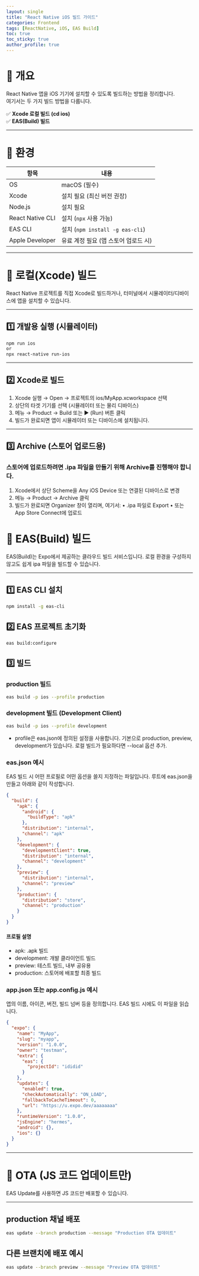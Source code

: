 ```yaml
---
layout: single
title: "React Native iOS 빌드 가이드"
categories: Frontend
tags: [ReactNative, iOS, EAS Build]
toc: true
toc_sticky: true
author_profile: true
---
```


# 📌 개요

React Native 앱을 iOS 기기에 설치할 수 있도록 빌드하는 방법을 정리합니다.  
여기서는 두 가지 빌드 방법을 다룹니다.

✅ **Xcode 로컬 빌드 (cd ios)**  
✅ **EAS(Build) 빌드**

---

# 📌 환경

| 항목             | 내용                                 |
| ---------------- | ------------------------------------ |
| OS               | macOS (필수)                         |
| Xcode            | 설치 필요 (최신 버전 권장)           |
| Node.js          | 설치 필요                            |
| React Native CLI | 설치 (`npx` 사용 가능)               |
| EAS CLI          | 설치 (`npm install -g eas-cli`)      |
| Apple Developer  | 유료 계정 필요 (앱 스토어 업로드 시) |

---

# 📌 로컬(Xcode) 빌드

React Native 프로젝트를 직접 Xcode로 빌드하거나, 터미널에서 시뮬레이터/디바이스에 앱을 설치할 수 있습니다.

---

## 1️⃣ 개발용 실행 (시뮬레이터)

```bash
npm run ios
or
npx react-native run-ios
```

---

## 2️⃣ Xcode로 빌드

1. Xcode 실행 → Open → 프로젝트의 ios/MyApp.xcworkspace 선택
2. 상단의 타겟 기기를 선택 (시뮬레이터 또는 물리 디바이스)
3. 메뉴 → Product → Build 또는 ▶️ (Run) 버튼 클릭
4. 빌드가 완료되면 앱이 시뮬레이터 또는 디바이스에 설치됩니다.

---

## 3️⃣ Archive (스토어 업로드용)

### 스토어에 업로드하려면 .ipa 파일을 만들기 위해 Archive를 진행해야 합니다.

1. Xcode에서 상단 Scheme을 Any iOS Device 또는 연결된 디바이스로 변경
2. 메뉴 → Product → Archive 클릭
3. 빌드가 완료되면 Organizer 창이 열리며, 여기서:
   • .ipa 파일로 Export
   • 또는 App Store Connect에 업로드

# 📌 EAS(Build) 빌드

EAS(Build)는 Expo에서 제공하는 클라우드 빌드 서비스입니다.
로컬 환경을 구성하지 않고도 쉽게 ipa 파일을 빌드할 수 있습니다.

---

## 1️⃣ EAS CLI 설치

```bash
npm install -g eas-cli
```

## 2️⃣ EAS 프로젝트 초기화

```bash
eas build:configure
```

## 3️⃣ 빌드

### production 빌드

```bash
eas build -p ios --profile production
```

### development 빌드 (Development Client)

```bash
eas build -p ios --profile development
```

- profile은 eas.json에 정의된 설정을 사용합니다.
  기본으로 production, preview, development가 있습니다.
  로컬 빌드가 필요하다면 --local 옵션 추가.

### eas.json 예시

EAS 빌드 시 어떤 프로필로 어떤 옵션을 쓸지 지정하는 파일입니다.
루트에 eas.json을 만들고 아래와 같이 작성합니다.

```json
{
  "build": {
    "apk": {
      "android": {
        "buildType": "apk"
      },
      "distribution": "internal",
      "channel": "apk"
    },
    "development": {
      "developmentClient": true,
      "distribution": "internal",
      "channel": "development"
    },
    "preview": {
      "distribution": "internal",
      "channel": "preview"
    },
    "production": {
      "distribution": "store",
      "channel": "production"
    }
  }
}
```

#### 프로필 설명

- apk: .apk 빌드
- development: 개발 클라이언트 빌드
- preview: 테스트 빌드, 내부 공유용
- production: 스토어에 배포할 최종 빌드

### app.json 또는 app.config.js 예시

앱의 이름, 아이콘, 버전, 빌드 넘버 등을 정의합니다.
EAS 빌드 시에도 이 파일을 읽습니다.

```json
{
  "expo": {
    "name": "MyApp",
    "slug": "myapp",
    "version": "1.0.0",
    "owner": "testman",
    "extra": {
      "eas": {
        "projectId": "ididid"
      }
    },
    "updates": {
      "enabled": true,
      "checkAutomatically": "ON_LOAD",
      "fallbackToCacheTimeout": 0,
      "url": "https://u.expo.dev/aaaaaaaa"
    },
    "runtimeVersion": "1.0.0",
    "jsEngine": "hermes",
    "android": {},
    "ios": {}
  }
}
```

---

# 📌 OTA (JS 코드 업데이트만)

EAS Update를 사용하면 JS 코드만 배포할 수 있습니다.

---

## production 채널 배포

```bash
eas update --branch production --message "Production OTA 업데이트"
```

## 다른 브랜치에 배포 예시

```bash
eas update --branch preview --message "Preview OTA 업데이트"
```
